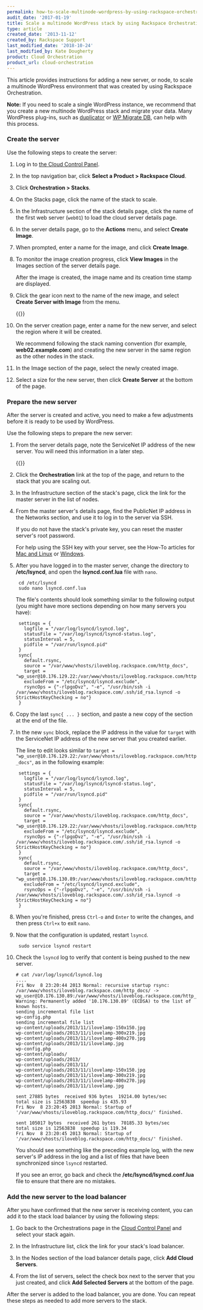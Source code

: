 ```yaml
---
permalink: how-to-scale-multinode-wordpress-by-using-rackspace-orchestration/
audit_date: '2017-01-19'
title: Scale a multinode WordPress stack by using Rackspace Orchestration
type: article
created_date: '2013-11-12'
created_by: Rackspace Support
last_modified_date: '2018-10-24'
last_modified_by: Kate Dougherty
product: Cloud Orchestration
product_url: cloud-orchestration
---
```


This article provides instructions for adding a new server, or node, to scale a multinode WordPress environment that was created by using Rackspace Orchestration.

**Note:** If you need to scale a single WordPress instance, we recommend that you create a new multinode WordPress stack and migrate your data. Many WordPress plug-ins, such as [duplicator](https://wordpress.org/plugins/duplicator/) or [WP Migrate DB](https://wordpress.org/plugins/wp-migrate-db/), can help with this process.

### Create the server

Use the following steps to create the server:

1. Log in to [the Cloud Control Panel](https://login.rackspace.com).

2. In the top navigation bar, click **Select a Product > Rackspace Cloud**.

3. Click **Orchestration > Stacks**.

4. On the Stacks page, click the name of the stack to scale.

5. In the Infrastructure section of the stack details page, click the name of the first web server (`web01`) to load the cloud server details page.

6. In the server details page, go to the **Actions** menu, and select **Create Image**.

7. When prompted, enter a name for the image, and click **Create Image**.

8. To monitor the image creation progress, click **View Images** in the Images section of the server details page.

   After the image is created, the image name and its creation time stamp are displayed.

9. Click the gear icon next to the name of the new image, and select **Create Server with Image** from the menu.

    {{<image src="cpviewimage.png" alt="" title="">}}

10. On the server creation page, enter a name for the new server, and select the region where it will be created.

    We recommend following the stack naming convention (for example, **web02.example.com**) and creating the new server in the same region as the other nodes in the stack.

11. In the Image section of the page, select the newly created image.

12. Select a size for the new server, then click **Create Server** at the bottom of the page.

### Prepare the new server

After the server is created and active, you need to make a few adjustments before it is ready to be used by WordPress.

Use the following steps to prepare the new server:

1. From the server details page, note the ServiceNet IP address of the new server. You will need this information in a later step.

    {{<image src="cpservicenet.png" alt="" title="">}}

2. Click the **Orchestration** link at the top of the page, and return to the stack that you are scaling out.

3. In the Infrastructure section of the stack's page, click the link for the master server in the list of nodes.

4. From the master server's details page, find the PublicNet IP address in the Networks section, and use it to log in to the server via SSH.

   If you do not have the stack's private key, you can reset the master server's root password.

   For help using the SSH key with your server, see the How-To articles for [Mac and Linux](/how-to/logging-in-with-an-ssh-private-key-on-linuxmac) or [Windows](/how-to/logging-in-with-an-ssh-private-key-on-windows).

5. After you have logged in to the master server, change the directory to **/etc/lsyncd**, and open the **lsyncd.conf.lua** file with `nano`.

        cd /etc/lsyncd
        sudo nano lsyncd.conf.lua

    The file's contents should look something similar to the following output (you might have more sections depending on how many servers you have):

        settings = {
          logfile = "/var/log/lsyncd/lsyncd.log",
          statusFile = "/var/log/lsyncd/lsyncd-status.log",
          statusInterval = 5,
          pidfile = "/var/run/lsyncd.pid"
        }
        sync{
          default.rsync,
          source = "/var/www/vhosts/iloveblog.rackspace.com/http_docs",
          target = "wp_user@10.176.129.22:/var/www/vhosts/iloveblog.rackspace.com/http_docs",
          excludeFrom = "/etc/lsyncd/lsyncd.exclude",
          rsyncOps = {"-rlpgoDvz", "-e", "/usr/bin/ssh -i /var/www/vhosts/iloveblog.rackspace.com/.ssh/id_rsa.lsyncd -o StrictHostKeyChecking = no"}
        }

6. Copy the last `sync{ ... }` section, and paste a new copy of the section at the end of the file.

7. In the new `sync` block, replace the IP address in the value for `target` with the ServiceNet IP address of the new server that you created earlier.

    The line to edit looks similar to `target = "wp_user@10.176.129.22:/var/www/vhosts/iloveblog.rackspace.com/http_docs"`, as in the following example:

        settings = {
          logfile = "/var/log/lsyncd/lsyncd.log",
          statusFile = "/var/log/lsyncd/lsyncd-status.log",
          statusInterval = 5,
          pidfile = "/var/run/lsyncd.pid"
        }
        sync{
          default.rsync,
          source = "/var/www/vhosts/iloveblog.rackspace.com/http_docs",
          target = "wp_user@10.176.129.22:/var/www/vhosts/iloveblog.rackspace.com/http_docs",
          excludeFrom = "/etc/lsyncd/lsyncd.exclude",
          rsyncOps = {"-rlpgoDvz", "-e", "/usr/bin/ssh -i /var/www/vhosts/iloveblog.rackspace.com/.ssh/id_rsa.lsyncd -o StrictHostKeyChecking = no"}
        }
        sync{
          default.rsync,
          source = "/var/www/vhosts/iloveblog.rackspace.com/http_docs",
          target = "wp_user@10.176.130.89:/var/www/vhosts/iloveblog.rackspace.com/http_docs",
          excludeFrom = "/etc/lsyncd/lsyncd.exclude",
          rsyncOps = {"-rlpgoDvz", "-e", "/usr/bin/ssh -i /var/www/vhosts/iloveblog.rackspace.com/.ssh/id_rsa.lsyncd -o StrictHostKeyChecking = no"}
        }

8. When you're finished, press `Ctrl-o` and `Enter` to write the changes, and then press `Ctrl+x` to exit `nano`.

9. Now that the configuration is updated, restart `lsyncd`.

        sudo service lsyncd restart

10. Check the `lsyncd` log to verify that content is being pushed to the new server.

        # cat /var/log/lsyncd/lsyncd.log
        ....
        Fri Nov  8 23:20:44 2013 Normal: recursive startup rsync: /var/www/vhosts/iloveblog.rackspace.com/http_docs/ -> wp_user@10.176.130.89:/var/www/vhosts/iloveblog.rackspace.com/http_docs/
        Warning: Permanently added '10.176.130.89' (ECDSA) to the list of known hosts.
        sending incremental file list
        wp-config.php
        sending incremental file list
        wp-content/uploads/2013/11/ilovelamp-150x150.jpg
        wp-content/uploads/2013/11/ilovelamp-300x219.jpg
        wp-content/uploads/2013/11/ilovelamp-400x270.jpg
        wp-content/uploads/2013/11/ilovelamp.jpg
        wp-config.php
        wp-content/uploads/
        wp-content/uploads/2013/
        wp-content/uploads/2013/11/
        wp-content/uploads/2013/11/ilovelamp-150x150.jpg
        wp-content/uploads/2013/11/ilovelamp-300x219.jpg
        wp-content/uploads/2013/11/ilovelamp-400x270.jpg
        wp-content/uploads/2013/11/ilovelamp.jpg

        sent 27885 bytes  received 936 bytes  19214.00 bytes/sec
        total size is 12563838  speedup is 435.93
        Fri Nov  8 23:20:45 2013 Normal: Startup of '/var/www/vhosts/iloveblog.rackspace.com/http_docs/' finished.

        sent 105017 bytes  received 261 bytes  70185.33 bytes/sec
        total size is 12563838  speedup is 119.34
        Fri Nov  8 23:20:45 2013 Normal: Startup of '/var/www/vhosts/iloveblog.rackspace.com/http_docs/' finished.

    You should see something like the preceding example log, with the new server's IP address in the log and a list of files that have been synchronized since `lsyncd` restarted.

    If you see an error, go back and check the **/etc/lsyncd/lsyncd.conf.lua** file to ensure that there are no mistakes.

### Add the new server to the load balancer

After you have confirmed that the new server is receiving content, you can add it to the stack load balancer by using the following steps:

1. Go back to the Orchestrations page in the [Cloud Control Panel](https://login.rackspace.com) and select your stack again.

2. In the Infrastructure list, click the link for your stack's load balancer.

3. In the Nodes section of the load balancer details page, click **Add Cloud Servers**.

4. From the list of servers, select the check box next to the server that you just created, and click **Add Selected Servers** at the bottom of the page.

After the server is added to the load balancer, you are done. You can repeat these steps as needed to add more servers to the stack.
